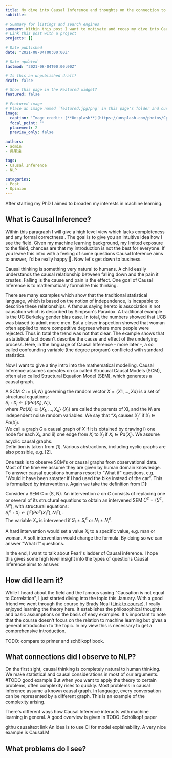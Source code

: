 ```yaml
---
title: My dive into Causal Inference and thoughts on the connection to NLP
subtitle: 

# Summary for listings and search engines
summary: Within this post I want to motivate and recap my dive into Causal Inference. I want to give a small high level introduction, mention interesting things I learnt and offer some thoughts on the connection to NLP.
# Link this post with a project
projects: []

# Date published
date: "2021-08-04T00:00:00Z"

# Date updated
lastmod: "2021-08-04T00:00:00Z"

# Is this an unpublished draft?
draft: false

# Show this page in the Featured widget?
featured: false

# Featured image
# Place an image named `featured.jpg/png` in this page's folder and customize its options here.
image:
  caption: 'Image credit: [**Unsplash**](https://unsplash.com/photos/CpkOjOcXdUY)'
  focal_point: ""
  placement: 2
  preview_only: false

authors:
- admin
- 吳恩達

tags:
- Causal Inference
- NLP

categories:
- Post
- Opinion
---
```


After starting my PhD I aimed to broaden my interests in machine learning. 

## What is Causal Inference?

Within this paragraph I will give a high level view which lacks completeness and any formal correctness . The goal is to give you an intuitive idea how I see the field. Given my machine learning background, my limited exposure to the field, chances are that my introduction is not the best for everyone.
If you leave this intro with a feeling of some questions Causal Inference aims to answer, I'd be really happy :partying_face:.
Now let's get down to business.

Causal thinking is something very natural to humans. A child easily understands the causal relationship between falling down and the pain it creates. Falling is the cause and pain is the effect.
One goal of Causal Inference is to mathematically formalize this thinking. 

There are many examples which show that the traditional statistical language, which is based on the notion of independence, is incapable to describe these relationships. A famous saying hereto is association is not causation which is described by Simpson's Paradox. A traditional example is the UC Berkeley gender bias case. In total, the numbers showed that UCB was biased to admit more men. But a closer inspection showed that woman often applied to more competitive degrees where more people were rejected. Thus in total the trend was not that clear. The example shows that a statistical fact doesn't describe the cause and effect of the underlying process. Here, in the language of Causal Inference - more later -, a so called confounding variable (the degree program) conflicted with standard statistics.

Now I want to give a tiny intro into the mathematical modelling. Causal Inference assumes operates on so called Strucural Causal Models (SCM), often also called Structural Equation Model (SEM), which generates a causal graph. 

A SCM $C := (S, N)$ governing the random vector $X = (X1, . . . , Xd)$ is a set of structural equations: <br>
$S_i: X_i \leftarrow fi(Pa(X_i), N_i)$, <br>
where $Pa(Xi) ⊆ \{X_1, . . . , X_d\} \ \{X_i\}$ are called the parents of Xi, and the $N_i$ are
independent noise random variables. We say that “$X_i$ causes $X_j$” if $X_i ∈ Pa(X_j)$. <br>
We call a graph $G$ a causal graph of $X$ if it is obtained by drawing i) one node for each $X_i$,
and ii) one edge from $X_i$ to $X_j$ if $X_i ∈ Pa(X_j)$. We assume acyclic causal graphs. <br>
Definition is taken from [1]. Various abstractions, including cyclic graphs are also possible, e.g. [2].

One task is to observe SCM's or causal graphs from observational data.
Most of the time we assume they are given by human domain knowledge. To answer causal questions humans resort to "What if" questions, e.g. "Would it have been smarter if I had used the bike instead of the car". This is formalized by interventions. Again we take the definition from [1]:

Consider a SEM C = (S, N). An intervention $e$ on $C$ consists of replacing one or several of its structural equations to obtain an intervened SEM $C^e=(S^e, N^e)$, with structural equations: <br>
$S_i^e : X_i \leftarrow f_i^e (Pa^e(X_i^e), N_i^e)$,.<br>
The variable $X_e$ is intervened if $S_i \neq S_i^e$ or $N_i \neq N_i^e$.

A hard intervention would set a value $X_i$ to a specific value, e.g. man or woman. A soft intervention would change the formula. By doing so we can answer "What if" questions.

In the end, I want to talk about Pearl's ladder of Causal inference. I hope this gives some high level insight into the types of questions Causal Inference aims to answer.


## How did I learn it?

While I heard about the field and the famous saying "Causation is not equal to Correlation", I just started diving into the topic this January. With a good friend we went through the course by Brady Neal ([Link to course](https://www.bradyneal.com/causal-inference-course)). I really enjoyed learning the theory here. It establishes the philosophical thoughts and basic assumptions on the basis of easy examples. It's important to note that the course doesn't focus on the relation to machine learning but gives a general introduction to the topic. In my view this is necessary to get a comprehensive introduction.

TODO: compare to primer and schölkopf book.

## What connections did I observe to NLP?

On the first sight, causal thinking is completely natural to human thinking. We make statistical and causal considerations in most of our arguments.
#TODO good example
But when you want to apply the theory to certain problems, often complexity rises to quickly. Most problems in causal inference assume a known causal graph. In language, every conversation can be represented by a different graph. This is an example of the complexity arising.

There's different ways how Causal Inference interacts with machine learning in general. A good overview is given in  TODO: Schölkopf paper

githu causaltext link
An idea is to use CI for model explainability. A very nice example is CausaLM 

## What problems do I see?

